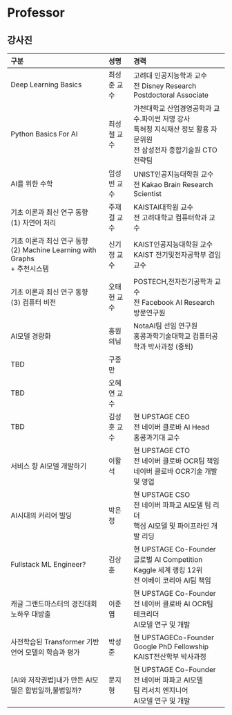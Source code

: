 # Professor

## 강사진
<table style="text-align:left">
       <thead>
           <tr>
               <th>구분</th>
               <th>성명</th>
               <th>경력</th>
           </tr>
       </thead>
       <tbody>
           <tr>
               <td>Deep Learning Basics</td>
               <td>최성준 교수</td>
               <td>
               고려대 인공지능학과 교수<br>
               전 Disney Research Postdoctoral Associate
               </td>
           </tr>
           <tr>
               <td>Python Basics For AI</td>
               <td>최성철 교수</td>
               <td>
               가천대학교 산업경영공학과 교수.파이썬 저명 강사<br>
               특허청 지식재산 정보 활용 자문위원<br>
               전 삼성전자 종합기술원 CTO전략팀
               </td>
           </tr>
           <tr>
               <td>AI를 위한 수학</td>
               <td>임성빈 교수</td>
               <td>
               UNIST인공지능대학원 교수<br>
               전 Kakao Brain Research Scientist
               </td>
           </tr>
           <tr>
               <td>기초 이론과 최신 연구 동향 <br>(1) 자연어 처리</td>
               <td>주재걸 교수</td>
               <td>
               KAISTAI대학원 교수<br>
               전 고려대학교 컴퓨터학과 교수
               </td>
           </tr>
           <tr>
               <td>기초 이론과 최신 연구 동향 <br>(2) Machine Learning with Graphs <br>+ 추천시스템</td>
               <td>신기정 교수</td>
               <td>
               KAIST인공지능대학원 교수<br>
               KAIST 전기및전자공학부 겸임교수</td>
           </tr>
           <tr>
               <td>기초 이론과 최신 연구 동향 <br>(3) 컴퓨터 비전</td>
               <td>오태현 교수</td>
               <td>
               POSTECH,전자전기공학과 교수 <br>
               전 Facebook AI Research 방문연구원
               </td>
           </tr>
           <tr>
               <td>AI모델 경량화</td>
               <td> 홍원의님</td>
               <td>
               NotaAI팀 선임 연구원<br>
               홍콩과학기술대학교 컴퓨터공학과 박사과정 (중퇴)
               </td>
           </tr>
           <tr>
               <td>TBD</td>
               <td>구종만</td>
               <td></td>
           </tr>
           <tr>
               <td>TBD</td>
               <td>오혜연 교수</td>
               <td></td>
           </tr>
           <tr>
               <td>TBD</td>
               <td>김성훈 교수</td>
               <td>
               현 UPSTAGE CEO<br>
               전 네이버 클로바 AI Head<br>
               홍콩과기대 교수
               </td>
           </tr>
           <tr>
               <td>서비스 향 AI모델 개발하기</td>
               <td>이활석</td>
               <td>
               현 UPSTAGE CTO<br>
               전 네이버 클로바 OCR팀 책임<br>
               네이버 클로바 OCR기술 개발 및 영업
               </td>
           </tr>
           <tr>
               <td>AI시대의 커리어 빌딩</td>
               <td>박은정</td>
               <td>
               현 UPSTAGE CSO<br>
               전 네이버 파파고 AI모델 팀 리더<br>
               핵심 AI모델 및 파이프라인 개발 리딩
               </td>
           </tr>
           <tr>
               <td>Fullstack ML Engineer?</td>
               <td>김상훈</td>
               <td>
               현 UPSTAGE Co-Founder<br>
               글로벌 AI Competition Kaggle 세계 랭킹 12위<br>
               전 이베이 코리아 AI팀 책임
               </td>
           </tr>
           <tr>
               <td>캐글 그랜드마스터의 경진대회 노하우 대방출</td>
               <td>이준엽</td>
               <td>
               현 UPSTAGE Co-Founder<br>
               전 네이버 클로바 AI OCR팀 테크리더<br>
               AI모델 연구 및 개발
               </td>
           </tr>
           <tr>
               <td>사전학습된 Transformer 기반언어 모델의 학습과 평가</td>
               <td>박성준</td>
               <td>
               현 UPSTAGECo-Founder<br>
               Google PhD Fellowship<br>
               KAIST전산학부 박사과정
               </td>
           </tr>
           <tr>
               <td>
               [AI와 저작권법]내가 만든 AI모델은 합법일까,불법일까?</td>
               <td>문지형</td>
               <td>
               현 UPSTAGE Co-Founder<br>
               전 네이버 파파고 AI모델<br>
               팀 리서치 엔지니어<br>
               AI모델 연구 및 개발
               </td>
           </tr>
       </tbody>
</table>
